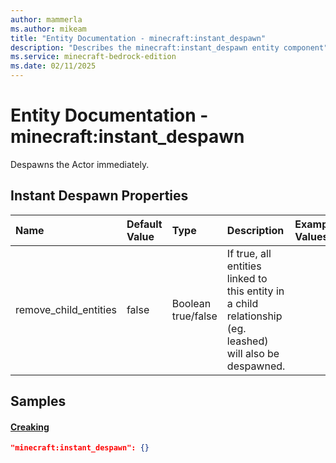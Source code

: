 ```yaml
---
author: mammerla
ms.author: mikeam
title: "Entity Documentation - minecraft:instant_despawn"
description: "Describes the minecraft:instant_despawn entity component"
ms.service: minecraft-bedrock-edition
ms.date: 02/11/2025 
---
```


# Entity Documentation - minecraft:instant_despawn

Despawns the Actor immediately.


## Instant Despawn Properties

|Name       |Default Value |Type |Description |Example Values |
|:----------|:-------------|:----|:-----------|:------------- |
| remove_child_entities | false | Boolean true/false | If true, all entities linked to this entity in a child relationship (eg. leashed) will also be despawned. |  | 

## Samples

#### [Creaking](https://github.com/Mojang/bedrock-samples/tree/preview/behavior_pack/entities/creaking.json)


```json
"minecraft:instant_despawn": {}
```
